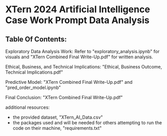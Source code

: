 # XTern 2024 Artificial Intelligence Case Work Prompt Data Analysis

## Table Of Contents:

Exploratory Data Analysis Work: Refer to "exploratory_analysis.ipynb" for visuals and "XTern Combined Final Write-Up.pdf" for written analysis.

Ethical, Business, and Technical Implications: "Ethical, Business Outcome, Technical Implications.pdf"

Predictive Model: "XTern Combined Final Write-Up.pdf" and "pred_order_model.ipynb"

Final Conclusion: "XTern Combined Final Write-Up.pdf"

additional resources: 
 - the provided dataset, "XTern_AI_Data.csv"
 - the packages used and will be needed for others attempting to run the code on their machine, "requirements.txt"
